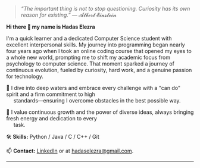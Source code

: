 > *“The important thing is not to stop questioning. Curiosity has its own reason for existing.”*
> — 𝓐𝓵𝓫𝓮𝓻𝓽 𝓔𝓲𝓷𝓼𝓽𝓮𝓲𝓷

**Hi there 👋 my name is Hadas Elezra**

I'm a quick learner and a dedicated Computer Science student with excellent interpersonal skills.
My journey into programming began nearly four years ago when I took an online coding course that opened my eyes to a whole new world, prompting me to shift my academic focus from psychology to computer science.
That moment sparked a journey of continuous evolution, fueled by curiosity, hard work, and a genuine passion for technology.

🌊 I dive into deep waters and embrace every challenge with a "can do" spirit and a firm commitment to high <br>
&nbsp;&nbsp;&nbsp;&nbsp; standards—ensuring I overcome obstacles in the best possible way.

🌱 I value continuous growth and the power of diverse ideas, always bringing fresh energy and dedication to every <br>
&nbsp;&nbsp;&nbsp;&nbsp; task.

🛠️ **Skills:** Python / Java / C / C++ / Git

📫 **Contact:** [LinkedIn](https://www.linkedin.com/in/hadas-elezra) or at hadaselezra@gmail.com.  

---
